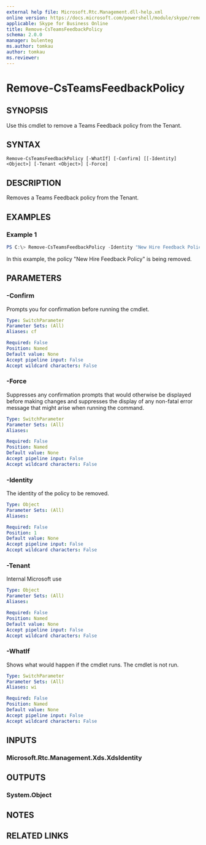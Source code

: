 ```yaml
---
external help file: Microsoft.Rtc.Management.dll-help.xml
online version: https://docs.microsoft.com/powershell/module/skype/remove-csteamsfeedbackpolicy
applicable: Skype for Business Online
title: Remove-CsTeamsFeedbackPolicy
schema: 2.0.0
manager: bulenteg
ms.author: tomkau
author: tomkau
ms.reviewer:
---
```


# Remove-CsTeamsFeedbackPolicy

## SYNOPSIS

Use this cmdlet to remove a Teams Feedback policy from the Tenant.

## SYNTAX

```
Remove-CsTeamsFeedbackPolicy [-WhatIf] [-Confirm] [[-Identity] <Object>] [-Tenant <Object>] [-Force]
```

## DESCRIPTION
Removes a Teams Feedback policy from the Tenant.

## EXAMPLES

### Example 1
```powershell
PS C:\> Remove-CsTeamsFeedbackPolicy -Identity "New Hire Feedback Policy"
```

In this example, the policy "New Hire Feedback Policy" is being removed.

## PARAMETERS

### -Confirm
Prompts you for confirmation before running the cmdlet.

```yaml
Type: SwitchParameter
Parameter Sets: (All)
Aliases: cf

Required: False
Position: Named
Default value: None
Accept pipeline input: False
Accept wildcard characters: False
```

### -Force
Suppresses any confirmation prompts that would otherwise be displayed before making changes and suppresses the display of any non-fatal error message that might arise when running the command.

```yaml
Type: SwitchParameter
Parameter Sets: (All)
Aliases:

Required: False
Position: Named
Default value: None
Accept pipeline input: False
Accept wildcard characters: False
```

### -Identity
The identity of the policy to be removed.

```yaml
Type: Object
Parameter Sets: (All)
Aliases:

Required: False
Position: 1
Default value: None
Accept pipeline input: False
Accept wildcard characters: False
```

### -Tenant
Internal Microsoft use

```yaml
Type: Object
Parameter Sets: (All)
Aliases:

Required: False
Position: Named
Default value: None
Accept pipeline input: False
Accept wildcard characters: False
```

### -WhatIf
Shows what would happen if the cmdlet runs.
The cmdlet is not run.

```yaml
Type: SwitchParameter
Parameter Sets: (All)
Aliases: wi

Required: False
Position: Named
Default value: None
Accept pipeline input: False
Accept wildcard characters: False
```

## INPUTS

### Microsoft.Rtc.Management.Xds.XdsIdentity

## OUTPUTS

### System.Object
## NOTES

## RELATED LINKS
